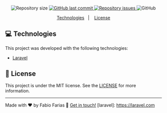 <h4 align="center">
</h4>

<p align="center">
  <img alt="Repository size" src="https://img.shields.io/github/repo-size/frf/webhook-bitbucket-to-discord.svg">
  <a href="https://github.com/frf/webhook-bitbucket-to-discord/commits/master">
    <img alt="GitHub last commit" src="https://img.shields.io/github/last-commit/frf/webhook-bitbucket-to-discord.svg">
  </a>

  <a href="https://github.com/frf/webhook-bitbucket-to-discord/issues">
    <img alt="Repository issues" src="https://img.shields.io/github/issues/frf/webhook-bitbucket-to-discord.svg">
  </a>

  <img alt="GitHub" src="https://img.shields.io/github/license/frf/webhook-bitbucket-to-discord.svg">
</p>

<p align="center">
  <a href="#frf">Technologies</a>&nbsp;&nbsp;&nbsp;|&nbsp;&nbsp;&nbsp;
  <a href="#memo-license">License</a>
</p>

## :computer: Technologies
This project was developed with the following technologies:

- [Laravel](https://laravel.com/)

## :memo: License

This project is under the MIT license. See the [LICENSE](https://github.com/frf/webhook-bitbucket-to-discord/blob/master/LICENSE) for more information.

---

Made with ♥ by Fabio Farias :wave: [Get in touch!](https://linkedin.com/in/fabiorochafarias/)
[laravel]: https://laravel.com
